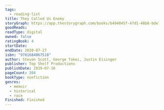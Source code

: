 ```yaml
---
tags:
  - reading-list
title: They Called Us Enemy
storyGraph: https://app.thestorygraph.com/books/b494045f-47d1-48b8-bde7-70b739313bff
goodReads:
readType: digital
owned: false
ratingBook: 4
startDate:
endDate: 2020-07-27
isbn: "9781684067510"
author: Steven Scott, George Takei, Justin Eisinger
publisher: Top Shelf Productions
publishDate: 2019-07-16
pageCount: 204
bookType: nonfiction
genres:
  - memoir
  - historical
  - race
Finished: Finished
---
```

